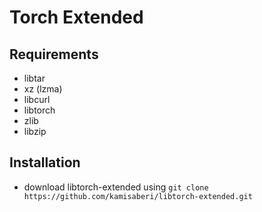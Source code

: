 # Torch Extended
## Requirements
- libtar
- xz (lzma)
- libcurl
- libtorch
- zlib
- libzip
## Installation
- download libtorch-extended using `git clone https://github.com/kamisaberi/libtorch-extended.git`


